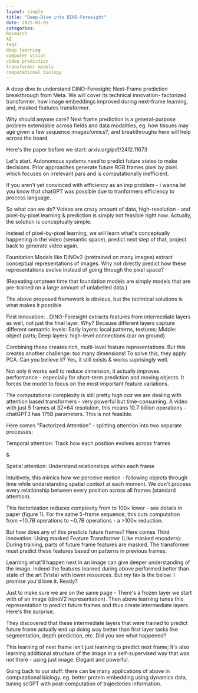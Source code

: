 ```yaml
---
layout: single
title: "Deep-Dive into DINO-Foresight"
date: 2025-03-05
categories:
Research
AI
tags
deep learning
computer vision
video prediction
transformer models
computational biology
---
```


A deep dive to understand DINO-Foresight: Next-Frame prediction breakthrough from Meta. We will cover its technical innovation- factorized transformer, how image embeddings improved during next-frame learning, and, masked features transformer.

Why should anyone care? Next frame prediction is a general-purpose problem extendable across fields and data modalities, eg. how tissues may age given a few sequence images/omics?, and breakthroughs here will help across the board.

Here's the paper before we start: arxiv.org/pdf/2412.11673

Let's start. Autonomous systems need to predict future states to make decisions. Prior approaches generate future RGB frames pixel by pixel. which focuses on irrelevant pars and is computationally inefficient.

If you aren't yet convinced with efficiency as an imp problem - i wanna let you know that chatGPT was possible due to tranformers efficiency to process language.

So what can we do? Videos are crazy amount of data, high-resolution - and pixel-by-pixel learning & prediction is simply not feasible right now. Actually, the solution is conceptually simple.

Instead of pixel-by-pixel learning, we will learn what's conceptually happening in the video (semantic space), predict next step of that, project back to generate video again.

Foundation Models like DINOv2 (pretrained on many images) extract conceptual representations of images. Why not directly predict how these representations evolve instead of going through the pixel space?

(Repeating umpteen time that foundation models are simply models that are pre-trained on a large amount of unlabelled data.)

The above proposed framework is obvious, but the technical solutions is what makes it possible.

First innovation: . DINO-Foresight extracts features from intermediate layers as well, not just the final layer. Why? Because different layers capture different semantic levels: Early layers: local patterns, textures; Middle: object parts; Deep layers: high-level connections (car on ground)

Combining these creates rich, multi-level feature representations. But this creates another challenge: too many dimensions! To solve this, they apply PCA. Can you believe it? Yes, it still exists & works suprisingly well.

Not only it works well to reduce dimension, it actually improves performance - especially for short-term prediction and moving objects. It forces the model to focus on the most important feature variations.

The computational complexity is still pretty high coz we are dealing with attention based transformers - very powerful but time-consuming. A video with just 5 frames at 32×64 resolution, this means 10.7 billion operations - chatGPT3 has 175B parameters. This is not feasible.

Here comes "Factorized Attention" - splitting attention into two separate processes:

Temporal attention: Track how each position evolves across frames

&

Spatial attention: Understand relationships within each frame

Intuitively, this mimics how we perceive motion - following objects through time while understanding spatial context at each moment. We don't process every relationship between every position across all frames (standard attention).

This factorization reduces complexity from to 100× lower - see details in paper (figure 1). For the same 5-frame sequence, this cuts computation from ~10.7B operations to ~0.7B operations - a >100× reduction.

But how does any of this predicts future frames? Here comes Third innovation: Using masked Feature Transformer (Like masked encoders): During training, parts of future frame features are masked. The transformer must predict these features based on patterns in previous frames.

Learning what'll happen next in an image can give deeper understanding of the image. Indeed the features learned during above performed better than state of the art (Vista) with lower resources. But my fav is the below. I promise you'd love it. Ready?

Just to make sure we are on the same page - There's a frozen layer we start with of an image (dinoV2 representation). Then above learning tunes this representation to predict future frames and thus create intermediate layers. Here's the surprise.

They discovered that these intermediate layers that were trained to predict future frame actually end up doing way better than first layer tasks like segmentation, depth prediction, etc. Did you see what happened?


This learning of next frame isn't just learning to predict next frame; It's also learning additional structure of the image in a self-supervised way that was not there - using just image. Elegant and powerful.

Going back to our stuff: there can be many applications of above in computational biology. eg. better protein embedding using dynamics data, tuning scGPT with post-computation of trajectories information.
